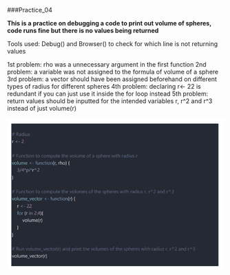 ###Practice_04

**This is a practice on debugging a code to print out volume of spheres, code runs fine but there is no values being returned**

Tools used: Debug() and Browser() to check for which line is not returning values

1st problem: rho was a unnecessary argument in the first function
2nd problem: a variable was not assigned to the formula of volume of a sphere
3rd problem: a vector should have been assigned beforehand on different types of radius for different spheres
4th problem: declaring r<- 22 is redundant if you can just use it inside the for loop instead
5th problem: return values should be inputted for the intended variables r, r^2 and r^3 instead of just volume(r)

![Alt text](image/Debugr.png)